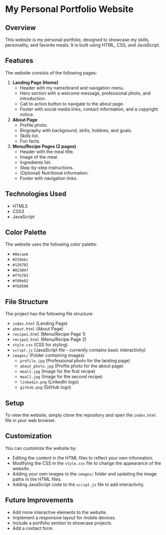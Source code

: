 # My Personal Portfolio Website

## Overview

This website is my personal portfolio, designed to showcase my skills, personality, and favorite meals. It is built using HTML, CSS, and JavaScript.

## Features

The website consists of the following pages:

1.  **Landing Page (Home)**
    * Header with my name/brand and navigation menu.
    * Hero section with a welcome message, professional photo, and introduction.
    * Call to action button to navigate to the about page.
    * Footer with social media links, contact information, and a copyright notice.
2.  **About Page**
    * Profile photo.
    * Biography with background, skills, hobbies, and goals.
    * Skills list.
    * Fun facts.
3.  **Menu/Recipe Pages (2 pages)**
    * Header with the meal title.
    * Image of the meal.
    * Ingredients list.
    * Step-by-step instructions.
    * (Optional) Nutritional information.
    * Footer with navigation links.

## Technologies Used

* HTML5
* CSS3
* JavaScript

## Color Palette

The website uses the following color palette:

* `#8ecae6`
* `#219ebc`
* `#126782`
* `#023047`
* `#ffb703`
* `#fd9e02`
* `#fb8500`

## File Structure

The project has the following file structure:

* `index.html` (Landing Page)
* `about.html` (About Page)
* `recipe1.html` (Menu/Recipe Page 1)
* `recipe2.html` (Menu/Recipe Page 2)
* `style.css` (CSS for styling)
* `script.js` (JavaScript file - currently contains basic interactivity)
* `images/` (Folder containing images)
    * `profile.jpg` (Professional photo for the landing page)
    * `about_photo.jpg` (Profile photo for the about page)
    * `meal1.jpg` (Image for the first recipe)
     * `meal2.jpg` (Image for the second recipe)
    * `linkedin.png` (LinkedIn logo)
    * `github.png` (GitHub logo)

## Setup

To view the website, simply clone the repository and open the `index.html` file in your web browser.

## Customization

You can customize the website by:

* Editing the content in the HTML files to reflect your own information.
* Modifying the CSS in the `style.css` file to change the appearance of the website.
* Adding your own images to the `images/` folder and updating the image paths in the HTML files.
* Adding JavaScript code to the `script.js` file to add interactivity.

## Future Improvements

* Add more interactive elements to the website.
* Implement a responsive layout for mobile devices.
* Include a portfolio section to showcase projects.
* Add a contact form.
